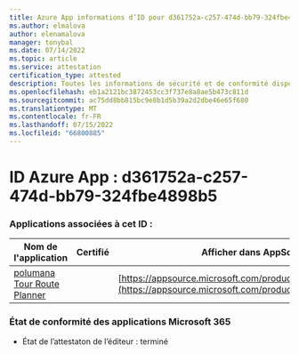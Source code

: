 ```yaml
---
title: Azure App informations d’ID pour d361752a-c257-474d-bb79-324fbe4898b5
ms.author: elmalova
author: elenamalova
manager: tonybal
ms.date: 07/14/2022
ms.topic: article
ms.service: attestation
certification_type: attested
description: Toutes les informations de sécurité et de conformité disponibles pour d361752a-c257-474d-bb79-324fbe4898b5.
ms.openlocfilehash: eb1a2121bc3872453cc3f737e8a8ae5b473c811d
ms.sourcegitcommit: ac75dd8bb815bc9e8b1d5b39a2d2dbe46e65f680
ms.translationtype: MT
ms.contentlocale: fr-FR
ms.lasthandoff: 07/15/2022
ms.locfileid: "66800885"
---
```

# <a name="azure-app-id-d361752a-c257-474d-bb79-324fbe4898b5"></a>ID Azure App : d361752a-c257-474d-bb79-324fbe4898b5


### <a name="apps-associated-with-this-id"></a>Applications associées à cet ID :
| **Nom de l'application** | **Certifié** | **Afficher dans AppSource** |
|--------------|---------------|-----------------------|
| [polumana Tour Route Planner](../forward/WA200004331.md) |  | [https://appsource.microsoft.com/product/office/WA200004331](https://appsource.microsoft.com/product/office/WA200004331) |

### <a name="microsoft-365-app-compliance-status"></a>État de conformité des applications Microsoft 365
- État de l’attestaton de l’éditeur : terminé
